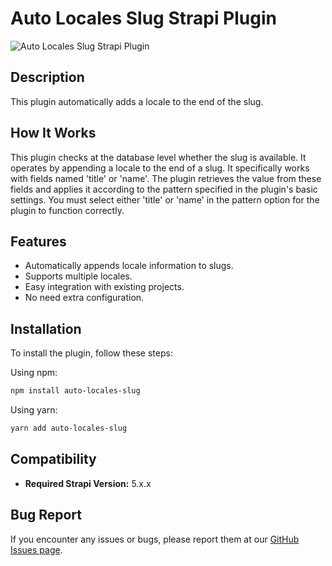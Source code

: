# Auto Locales Slug Strapi Plugin

![ Auto Locales Slug Strapi Plugin](https://i.ibb.co.com/Z18jqb1F/strapi-plugin-auto-locales-slug.gif)

## Description

This plugin automatically adds a locale to the end of the slug.

## How It Works

This plugin checks at the database level whether the slug is available. It operates by appending a locale to the end of a slug. It specifically works with fields named 'title' or 'name'. The plugin retrieves the value from these fields and applies it according to the pattern specified in the plugin's basic settings. You must select either 'title' or 'name' in the pattern option for the plugin to function correctly.

## Features

- Automatically appends locale information to slugs.
- Supports multiple locales.
- Easy integration with existing projects.
- No need extra configuration.

## Installation

To install the plugin, follow these steps:

Using npm:

```bash
npm install auto-locales-slug
```

Using yarn:

```bash
yarn add auto-locales-slug
```

## Compatibility

- **Required Strapi Version:** 5.x.x

## Bug Report

If you encounter any issues or bugs, please report them at our [GitHub Issues page](https://github.com/livealvi/strapi-plugin-auto-locales-slug/issues).
